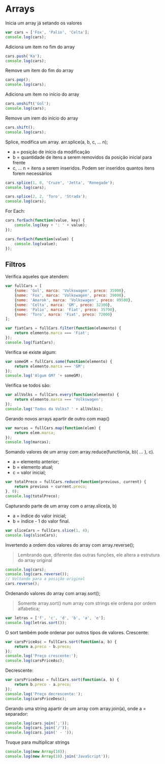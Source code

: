 # Arrays

Inicia um array já setando os valores

```js
var cars = ['Fox', 'Palio', 'Celta'];
console.log(cars);
```

Adiciona um item no fim do array

```js
cars.push('Ka');
console.log(cars);
```

Remove um item do fim do array

```js
cars.pop();
console.log(cars);
```

Adiciona um item no início do array

```js
cars.unshift('Gol');
console.log(cars);
```

Remove um irem do início do array

```js
cars.shift();
console.log(cars);
```

Splice, modifica um array. arr.splice(a, b, c, ... n);
- a = posição de início da modificação
- b = quantidade de itens a serem removidos da posição inicial para frente
- c, ... n = itens a serem inseridos. Podem ser inseridos quantos itens forem necessários

```js
cars.splice(1, 0, 'Cruze', 'Jetta', 'Renegade');
console.log(cars);

cars.splice(2, 2, 'Toro', 'Strada');
console.log(cars);
```

For Each:

```js
cars.forEach(function(value, key) {
    console.log(key + ': ' + value);
});

cars.forEach(function(value) {
    console.log(value);
});
```

## Filtros

Verifica aqueles que atendem:

```js
var fullCars = [
    {nome: 'Gol', marca: 'Volkswagen', preco: 35900},
    {nome: 'Fox', marca: 'Volkswagen', preco: 39000},
    {nome: 'Amarok', marca: 'Volkswagen', preco: 89500},
    {nome: 'Celta', marca: 'GM', preco: 32300},
    {nome: 'Palio', marca: 'Fiat', preco: 35790},
    {nome: 'Toro', marca: 'Fiat', preco: 72000}
];

var fiatCars = fullCars.filter(function(elemento) {
    return elemento.marca === 'Fiat';
});
console.log(fiatCars);
```

Verifica se existe algum:

```js
var someGM = fullCars.some(function(elemento) {
    return elemento.marca === 'GM';
});
console.log('Algum GM? '+ someGM);
```

Verifica se todos são:

```js
var allVolks = fullCars.every(function(elemento) {
    return elemento.marca === 'Volkswagen';
});
console.log('Todos da Volks? ' + allVolks);
```

Gerando novos arrays apartir de outro com map()

```js
var marcas = fullCars.map(function(elem) {
    return elem.marca;
});
console.log(marcas);
```

Somando valores de um array com array.reduce(function(a, b){ ... }, c).
- a = elemento anterior;
- b = elemento atual;
- c = valor inicial;

```js
var totalPreco = fullCars.reduce(function(previous, current) {
    return previous + current.preco;
}, 0);
console.log(totalPreco);
```

Capturando parte de um array com o array.slice(a, b)
- a = índice do valor inicial;
- b = índice - 1 do valor final.

```js
var sliceCars = fullCars.slice(1, 4);
console.log(sliceCars);
```

Invertendo a ordem dos valores do array com array.reverse();
> Lembrando que, diferente das outras funções, ele altera a estrutura do array original

```js
console.log(cars);
console.log(cars.reverse());
// Voltando para a posição original
cars.reverse();
```

Ordenando valores do array com array.sort();
> Somente array.sort() num array com strings ele ordena por ordem alfabetica;

```js
var letras = ['f', 'c', 'd', 'b', 'a', 'e'];
console.log(letras.sort());
```

O sort também pode ordenar por outros tipos de valores.
Crescente:

```js
var carsPriceAsc = fullCars.sort(function(a, b) {
    return a.preco - b.preco;
});
console.log('Preço crescente:');
console.log(carsPriceAsc);
```

Decrescente:

```js
var carsPriceDesc = fullCars.sort(function(a, b) {
    return b.preco - a.preco;
});
console.log('Preço decrescente:');
console.log(carsPriceDesc);
```

Gerando uma string apartir de um array com array.join(a), onde a = separador:

```js
console.log(cars.join(';'));
console.log(cars.join('/'));
console.log(cars.join(' - '));
```

Truque para multiplicar strings

```js
console.log(new Array(10));
console.log(new Array(10).join('JavaScript'));
```
